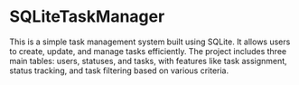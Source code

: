 # SQLiteTaskManager
This is a simple task management system built using SQLite. It allows users to create, update, and manage tasks efficiently. The project includes three main tables: users, statuses, and tasks, with features like task assignment, status tracking, and task filtering based on various criteria.
